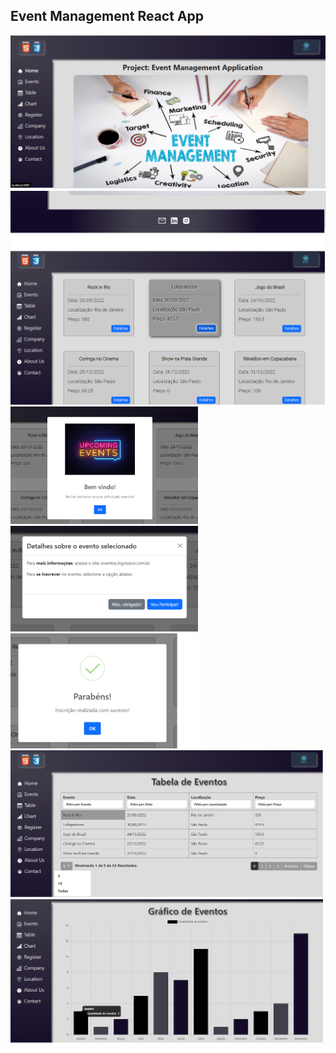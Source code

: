 ## Event Management React App

<img src="https://github.com/HiranFerretiBaccos/event-management-react-app/blob/main/Images/1.png" width="600">
<img src="https://github.com/HiranFerretiBaccos/event-management-react-app/blob/main/Images/1.1.png" width="600">
<img src="https://github.com/HiranFerretiBaccos/event-management-react-app/blob/main/Images/2.png" width="600">
<div>
<img src="https://github.com/HiranFerretiBaccos/event-management-react-app/blob/main/Images/2.1.png" width="300">
<img src="https://github.com/HiranFerretiBaccos/event-management-react-app/blob/main/Images/2.2.png" width="300">
<img src="https://github.com/HiranFerretiBaccos/event-management-react-app/blob/main/Images/2.3.png" width="300">
</div
<div>
<img src="https://github.com/HiranFerretiBaccos/event-management-react-app/blob/main/Images/3.png" width="500">
<img src="https://github.com/HiranFerretiBaccos/event-management-react-app/blob/main/Images/4.png" width="500">
</div>
